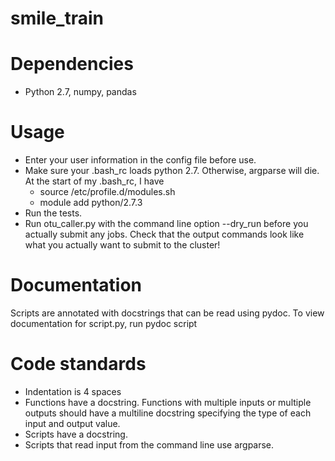smile_train
===========

# Dependencies
* Python 2.7, numpy, pandas

# Usage
* Enter your user information in the config file before use.
* Make sure your .bash_rc loads python 2.7. Otherwise, argparse will die. At the start of my .bash_rc, I have
    - source /etc/profile.d/modules.sh
    - module add python/2.7.3
* Run the tests.
* Run otu_caller.py with the command line option --dry_run before you actually submit any jobs. Check that the output commands look like what you actually want to submit to the cluster!

# Documentation
Scripts are annotated with docstrings that can be read using pydoc. To view documentation for script.py, run
    pydoc script

# Code standards
* Indentation is 4 spaces
* Functions have a docstring. Functions with multiple inputs or multiple outputs should have a multiline docstring specifying the type of each input and output value.
* Scripts have a docstring.
* Scripts that read input from the command line use argparse.
